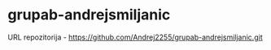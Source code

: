 # grupab-andrejsmiljanic
URL repozitorija - https://github.com/Andrej2255/grupab-andrejsmiljanic.git

